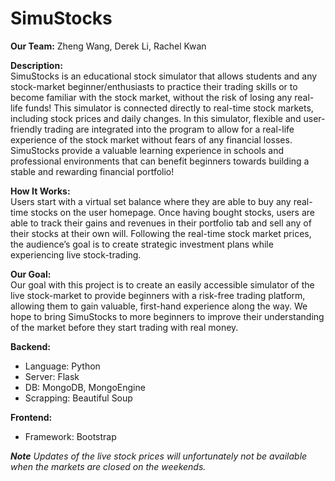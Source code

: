 # SimuStocks
**Our Team:** Zheng Wang, Derek Li, Rachel Kwan  

**Description:**  
SimuStocks is an educational stock simulator that allows students and any stock-market beginner/enthusiasts to practice their trading skills or to become familiar with the stock market, without the risk of losing any real-life funds! This simulator is connected directly to real-time stock markets, including stock prices and daily changes. In this simulator, flexible and user-friendly trading are integrated into the program to allow for a real-life experience of the stock market without fears of any financial losses. SimuStocks provide a valuable learning experience in schools and professional environments that can benefit beginners towards building a stable and rewarding financial portfolio!


**How It Works:**  
Users start with a virtual set balance where they are able to buy any real-time stocks on the user homepage. Once having bought stocks, users are able to track their gains and revenues in their portfolio tab and sell any of their stocks at their own will. Following the real-time stock market prices, the audience’s goal is to create strategic investment plans while experiencing live stock-trading. 


**Our Goal:**  
Our goal with this project is to create an easily accessible simulator of the live stock-market to provide beginners with a risk-free trading platform, allowing them to gain valuable, first-hand experience along the way. We hope to bring SimuStocks to more beginners to improve their understanding of the market before they start trading with real money.


**Backend:**
- Language: Python  
- Server: Flask  
- DB: MongoDB, MongoEngine  
- Scrapping: Beautiful Soup  
 
**Frontend:**
- Framework: Bootstrap  



***Note*** *Updates of the live stock prices will unfortunately not be available when the markets are closed on the weekends.*






   
